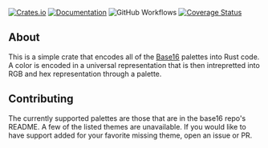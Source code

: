 [![Crates.io](https://img.shields.io/crates/v/base16-palettes.svg)](https://crates.io/crates/base16-palettes)
[![Documentation](https://docs.rs/base16-palettes/badge.svg)](https://docs.rs/base16-palettes/)
![GitHub Workflows](https://github.com/TylerBloom/base16-palettes/actions/workflows/ar_ci.yml/badge.svg)
[![Coverage Status](https://codecov.io/gh/TylerBloom/base16-palettes/branch/main/graph/badge.svg)](https://codecov.io/gh/TylerBloom/base16-palettes)

## About
This is a simple crate that encodes all of the [Base16](https://github.com/chriskempson/base16-schemes-source) palettes into Rust code.
A color is encoded in a universal representation that is then intrepretted into RGB and hex representation through a palette.

## Contributing
The currently supported palettes are those that are in the base16 repo's README.
A few of the listed themes are unavailable.
If you would like to have support added for your favorite missing theme, open an issue or PR.

